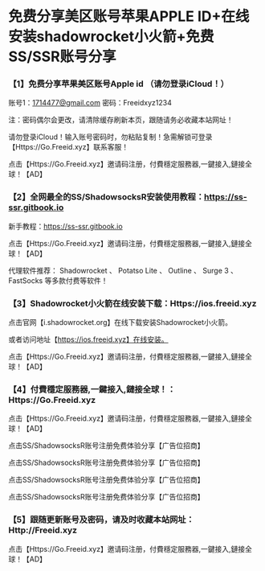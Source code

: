 # 免费分享美区账号苹果APPLE ID+在线安装shadowrocket小火箭+免费SS/SSR账号分享

### 【1】免费分享苹果美区账号Apple id （请勿登录iCloud！）

账号1：1714477@gmail.com 密码：Freeidxyz1234

注：密码偶尔会更改，请清除缓存刷新本页，跟随请务必收藏本站网址！

请勿登录iCloud！输入账号密码时，勿粘贴复制！急需解锁可登录【Https://Go.Freeid.xyz】联系客服！

点击【Https://Go.Freeid.xyz】邀请码注册，付費穩定服務器,一鍵接入,鏈接全球！【AD】

### 【2】全网最全的SS/ShadowsocksR安装使用教程：https://ss-ssr.gitbook.io

新手教程：https://ss-ssr.gitbook.io

点击【Https://Go.Freeid.xyz】邀请码注册，付費穩定服務器,一鍵接入,鏈接全球！【AD】

代理软件推荐： Shadowrocket 、 Potatso Lite 、 Outline 、 Surge 3 、 FastSocks 等多款付费等软件！

### 【3】Shadowrocket小火箭在线安装下载：Https://ios.freeid.xyz

点击官网【i.shadowrocket.org】在线下载安装Shadowrocket小火箭。

或者访问地址【https://ios.freeid.xyz】在线安装。

点击【Https://Go.Freeid.xyz】邀请码注册，付費穩定服務器,一鍵接入,鏈接全球！【AD】

### 【4】付費穩定服務器,一鍵接入,鏈接全球！：Https://Go.Freeid.xyz

点击【Https://Go.Freeid.xyz】邀请码注册，付費穩定服務器,一鍵接入,鏈接全球！【AD】

点击SS/ShadowsocksR账号注册免费体验分享【广告位招商】

点击SS/ShadowsocksR账号注册免费体验分享【广告位招商】

点击SS/ShadowsocksR账号注册免费体验分享【广告位招商】

点击SS/ShadowsocksR账号注册免费体验分享【广告位招商】

### 【5】跟随更新账号及密码，请及时收藏本站网址：Http://Freeid.xyz

点击【Https://Go.Freeid.xyz】邀请码注册，付費穩定服務器,一鍵接入,鏈接全球！【AD】
